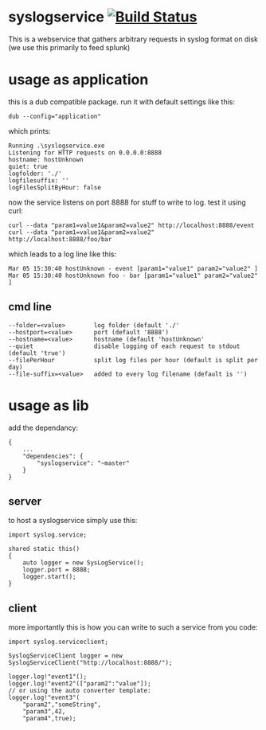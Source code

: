 syslogservice [![Build Status](https://api.travis-ci.org/Extrawurst/syslogservice.svg)](https://travis-ci.org/Extrawurst/syslogservice)
=============

This is a webservice that gathers arbitrary requests in syslog format on disk (we use this primarily to feed splunk)

usage as application
=============

this is a dub compatible package.
run it with default settings like this:

```
dub --config="application"
```

which prints:
```
Running .\syslogservice.exe
Listening for HTTP requests on 0.0.0.0:8888
hostname: hostUnknown
quiet: true
logfolder: './'
logfilesuffix: ''
logFilesSplitByHour: false
```

now the service listens on port 8888 for stuff to write to log.
test it using curl:
```
curl --data "param1=value1&param2=value2" http://localhost:8888/event
curl --data "param1=value1&param2=value2" http://localhost:8888/foo/bar
```

which leads to a log line like this:
```
Mar 05 15:30:40 hostUnknown - event [param1="value1" param2="value2" ]
Mar 05 15:30:40 hostUnknown foo - bar [param1="value1" param2="value2" ]
```

cmd line
-------------

```
--folder=<value> 		log folder (default './'
--hostport=<value>		port (default '8888')
--hostname=<value>		hostname (default 'hostUnknown'
--quiet          		disable logging of each request to stdout (default 'true')
--filePerHour    		split log files per hour (default is split per day)
--file-suffix=<value>	added to every log filename (default is '')
```

usage as lib
=============

add the dependancy:
```
{
	...
	"dependencies": {
		"syslogservice": "~master"
	}
}
```

server
-------------

to host a syslogservice simply use this:
```
import syslog.service;

shared static this()
{
	auto logger = new SysLogService();
	logger.port = 8888;
	logger.start();
}
```

client
-------------

more importantly this is how you can write to such a service from you code:
```
import syslog.serviceclient;

SyslogServiceClient logger = new SyslogServiceClient("http://localhost:8888/");

logger.log!"event1"();
logger.log!"event2"(["param2":"value"]);
// or using the auto converter template:
logger.log!"event3"(
	"param2","someString",
	"param3",42,
	"param4",true);
```
